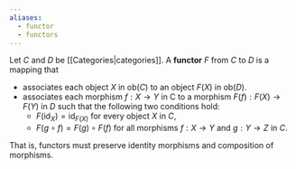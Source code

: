 ```yaml
---
aliases:
  - functor
  - functors
---
```

Let $C$ and $D$ be [[Categories|categories]]. A **functor** $F$ from $C$ to $D$  is a mapping that
- associates each object $X$ in $\text{ob}(C)$ to an object $F(X)$ in $\text{ob}(D)$.
- associates each morphism $f: X\to Y$ in $\text{C}$ to a morphism $F(f): F(X) \to F(Y)$ in $D$ such that the following two conditions hold:
	- $F(\text{id}_X) = \text{id}_{F(X)}$ for every object $X$ in $C$,
	- $F(g \circ f) = F(g) \circ F(f)$  for all morphisms $f:X\to Y$ and $g:Y\to Z$ in $C$.

That is, functors must preserve identity morphisms and composition of morphisms.